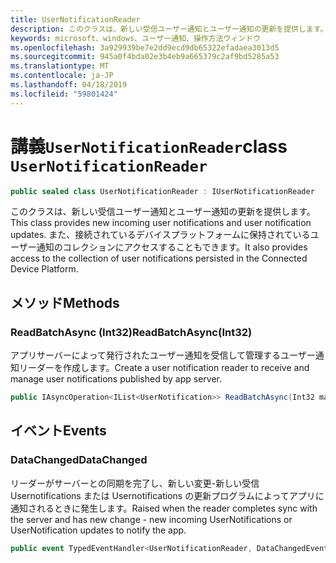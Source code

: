 ```yaml
---
title: UserNotificationReader
description: このクラスは、新しい受信ユーザー通知とユーザー通知の更新を提供します。 また、接続されているデバイスプラットフォームに保持されているユーザー通知のコレクションにアクセスすることもできます。
keywords: microsoft、windows、ユーザー通知、操作方法ウィンドウ
ms.openlocfilehash: 3a929939be7e2dd9ecd9db65322efadaea3013d5
ms.sourcegitcommit: 945a0f4bda02e3b4eb9a665379c2af9bd5285a53
ms.translationtype: MT
ms.contentlocale: ja-JP
ms.lasthandoff: 04/18/2019
ms.locfileid: "59801424"
---
```

# <a name="class-usernotificationreader"></a><span data-ttu-id="0d06f-105">講義`UserNotificationReader`</span><span class="sxs-lookup"><span data-stu-id="0d06f-105">class `UserNotificationReader`</span></span>

```C#
public sealed class UserNotificationReader : IUserNotificationReader
```

<span data-ttu-id="0d06f-106">このクラスは、新しい受信ユーザー通知とユーザー通知の更新を提供します。</span><span class="sxs-lookup"><span data-stu-id="0d06f-106">This class provides new incoming user notifications and user notification updates.</span></span> <span data-ttu-id="0d06f-107">また、接続されているデバイスプラットフォームに保持されているユーザー通知のコレクションにアクセスすることもできます。</span><span class="sxs-lookup"><span data-stu-id="0d06f-107">It also provides access to the collection of user notifications persisted in the Connected Device Platform.</span></span>  

## <a name="methods"></a><span data-ttu-id="0d06f-108">メソッド</span><span class="sxs-lookup"><span data-stu-id="0d06f-108">Methods</span></span>

### <a name="readbatchasyncint32"></a><span data-ttu-id="0d06f-109">ReadBatchAsync (Int32)</span><span class="sxs-lookup"><span data-stu-id="0d06f-109">ReadBatchAsync(Int32)</span></span> 
<span data-ttu-id="0d06f-110">アプリサーバーによって発行されたユーザー通知を受信して管理するユーザー通知リーダーを作成します。</span><span class="sxs-lookup"><span data-stu-id="0d06f-110">Create a user notification reader to receive and manage user notifications published by app server.</span></span>
```C#
public IAsyncOperation<IList<UserNotification>> ReadBatchAsync(Int32 maxBatchSize)
```

## <a name="events"></a><span data-ttu-id="0d06f-111">イベント</span><span class="sxs-lookup"><span data-stu-id="0d06f-111">Events</span></span>


### <a name="datachanged"></a><span data-ttu-id="0d06f-112">DataChanged</span><span class="sxs-lookup"><span data-stu-id="0d06f-112">DataChanged</span></span>
<span data-ttu-id="0d06f-113">リーダーがサーバーとの同期を完了し、新しい変更-新しい受信 Usernotifications または Usernotifications の更新プログラムによってアプリに通知されるときに発生します。</span><span class="sxs-lookup"><span data-stu-id="0d06f-113">Raised when the reader completes sync with the server and has new change - new incoming UserNotifications or UserNotification updates to notify the app.</span></span> 

```C#
public event TypedEventHandler<UserNotificationReader, DataChangedEventArgs> DataChanged
```
